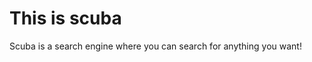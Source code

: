 <html>
  <body>
    <h1>This is scuba</h1>
    <p>Scuba is a search engine where you can search for anything you want!</p1>
  </body>
 </html>
 
